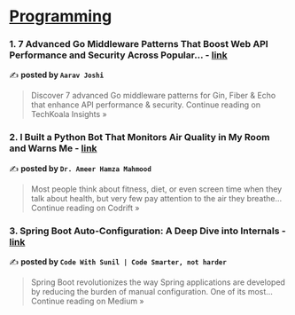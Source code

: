 
<h1><a href=https://medium.com/tag/programming/recommended target="_blank" rel="noopener noreferrer">Programming</a></h1>
<h3>1. 7 Advanced Go Middleware Patterns That Boost Web API Performance and Security Across Popular… - <a href="https://medium.techkoalainsights.com/7-advanced-go-middleware-patterns-that-boost-web-api-performance-and-security-across-popular-8605cac014b6?source=rss------programming-5" target="_blank" rel="noopener noreferrer">link</a></h3>

✍️ **posted by `Aarav Joshi`**

<blockquote>Discover 7 advanced Go middleware patterns for Gin, Fiber & Echo that enhance API performance & security.
Continue reading on TechKoala Insights »</blockquote>

<h3>2. I Built a Python Bot That Monitors Air Quality in My Room and Warns Me - <a href="https://medium.com/codrift/i-built-a-python-bot-that-monitors-air-quality-in-my-room-and-warns-me-565034ddf428?source=rss------programming-5" target="_blank" rel="noopener noreferrer">link</a></h3>

✍️ **posted by `Dr. Ameer Hamza Mahmood`**

<blockquote>Most people think about fitness, diet, or even screen time when they talk about health, but very few pay attention to the air they breathe…
Continue reading on Codrift »</blockquote>

<h3>3. Spring Boot Auto-Configuration: A Deep Dive into Internals - <a href="https://medium.com/@sunil17bbmp/spring-boot-auto-configuration-a-deep-dive-into-internals-1ccfd7be66bb?source=rss------programming-5" target="_blank" rel="noopener noreferrer">link</a></h3>

✍️ **posted by `Code With Sunil | Code Smarter, not harder`**

<blockquote>Spring Boot revolutionizes the way Spring applications are developed by reducing the burden of manual configuration. One of its most…
Continue reading on Medium »</blockquote>

